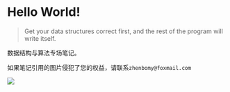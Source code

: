 # Hello World!



> Get your data structures correct first, and the rest of the program will write itself.



数据结构与算法专场笔记。

如果笔记引用的图片侵犯了您的权益，请联系`zhenbomy@foxmail.com`

![](http://book.moecode.com/site/doc.gif)
